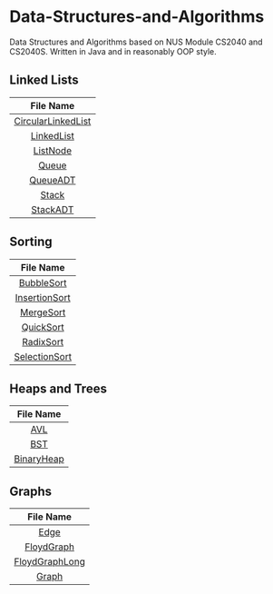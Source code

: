 # Data-Structures-and-Algorithms
Data Structures and Algorithms based on NUS Module CS2040 and CS2040S. Written in Java and in reasonably OOP style.  

## Linked Lists 
| File Name | 
| :-: | 
| [CircularLinkedList](https://github.com/seanlowjk/Data-Structures-and-Algorithms/blob/master/linkedlist/CircularLinkedList.java)|
| [LinkedList](https://github.com/seanlowjk/Data-Structures-and-Algorithms/blob/master/linkedlist/LinkedList.java)|
| [ListNode](https://github.com/seanlowjk/Data-Structures-and-Algorithms/blob/master/linkedlist/ListNode.java)|
| [Queue](https://github.com/seanlowjk/Data-Structures-and-Algorithms/blob/master/Queue.java)|
| [QueueADT](https://github.com/seanlowjk/Data-Structures-and-Algorithms/blob/master/QueueADT.java)|
| [Stack](https://github.com/seanlowjk/Data-Structures-and-Algorithms/blob/master/Stack.java)|
| [StackADT](https://github.com/seanlowjk/Data-Structures-and-Algorithms/blob/master/StackADT.java)|

## Sorting
| File Name | 
| :-: | 
| [BubbleSort](https://github.com/seanlowjk/Data-Structures-and-Algorithms/blob/master/sorting/BubbleSort.java)|
| [InsertionSort](https://github.com/seanlowjk/Data-Structures-and-Algorithms/blob/master/sorting/InsertionSort.java)|
| [MergeSort](https://github.com/seanlowjk/Data-Structures-and-Algorithms/blob/master/sorting/MergeSort.java)|
| [QuickSort](https://github.com/seanlowjk/Data-Structures-and-Algorithms/blob/master/sorting/QuickSort.java)|
| [RadixSort](https://github.com/seanlowjk/Data-Structures-and-Algorithms/blob/master/sorting/RadixSort.java)|
| [SelectionSort](https://github.com/seanlowjk/Data-Structures-and-Algorithms/blob/master/sorting/SelectionSort.java)|

## Heaps and Trees 
| File Name |
| :-: |
| [AVL](https://github.com/seanlowjk/Data-Structures-and-Algorithms/blob/master/heaps/AVL.java) |
| [BST](https://github.com/seanlowjk/Data-Structures-and-Algorithms/blob/master/heaps/BST.java) |
| [BinaryHeap](https://github.com/seanlowjk/Data-Structures-and-Algorithms/blob/master/heaps/BinaryHeap.java) |

## Graphs 
| File Name |
| :-: |
| [Edge](https://github.com/seanlowjk/Data-Structures-and-Algorithms/blob/master/graph/Edge.java) |
| [FloydGraph](https://github.com/seanlowjk/Data-Structures-and-Algorithms/blob/master/graph/FloydGraph.java) |
| [FloydGraphLong](https://github.com/seanlowjk/Data-Structures-and-Algorithms/tree/master/graph/FloydGraphLong.java) |
| [Graph](https://github.com/seanlowjk/Data-Structures-and-Algorithms/tree/master/graph/Graph.java) |